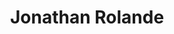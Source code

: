 ---
title: "Jonathan Rolande"
company: "House Buy Fast"
description: "George has done a lot of work for my firm over many years. I am delighted to be able to recommend him to anyone who needs website or marketing work. He is helpful, amenable and very knowledgeable about the subjects and carefully explains each step of the process. I have worked with many people in this sector and George is one of the best!"
eleventyExcludeFromCollections: false
excludeFromSitemap: true
---